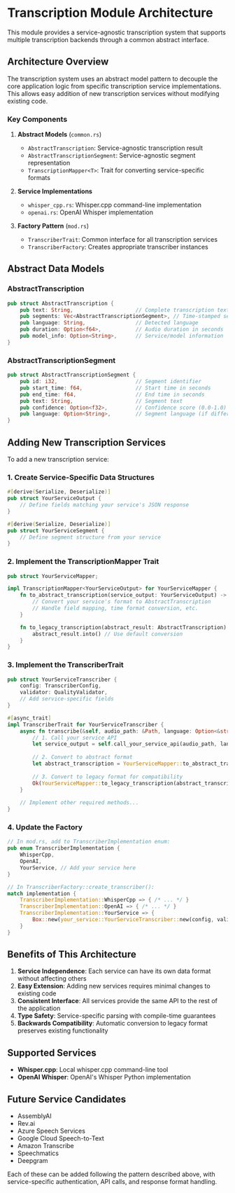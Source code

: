 # Transcription Module Architecture

This module provides a service-agnostic transcription system that supports multiple transcription backends through a common abstract interface.

## Architecture Overview

The transcription system uses an abstract model pattern to decouple the core application logic from specific transcription service implementations. This allows easy addition of new transcription services without modifying existing code.

### Key Components

1. **Abstract Models** (`common.rs`)
   - `AbstractTranscription`: Service-agnostic transcription result
   - `AbstractTranscriptionSegment`: Service-agnostic segment representation
   - `TranscriptionMapper<T>`: Trait for converting service-specific formats

2. **Service Implementations**
   - `whisper_cpp.rs`: Whisper.cpp command-line implementation
   - `openai.rs`: OpenAI Whisper implementation

3. **Factory Pattern** (`mod.rs`)
   - `TranscriberTrait`: Common interface for all transcription services
   - `TranscriberFactory`: Creates appropriate transcriber instances

## Abstract Data Models

### AbstractTranscription
```rust
pub struct AbstractTranscription {
    pub text: String,                    // Complete transcription text
    pub segments: Vec<AbstractTranscriptionSegment>, // Time-stamped segments
    pub language: String,                // Detected language
    pub duration: Option<f64>,           // Audio duration in seconds
    pub model_info: Option<String>,      // Service/model information
}
```

### AbstractTranscriptionSegment
```rust
pub struct AbstractTranscriptionSegment {
    pub id: i32,                         // Segment identifier
    pub start_time: f64,                 // Start time in seconds
    pub end_time: f64,                   // End time in seconds
    pub text: String,                    // Segment text
    pub confidence: Option<f32>,         // Confidence score (0.0-1.0)
    pub language: Option<String>,        // Segment language (if different)
}
```

## Adding New Transcription Services

To add a new transcription service:

### 1. Create Service-Specific Data Structures
```rust
#[derive(Serialize, Deserialize)]
pub struct YourServiceOutput {
    // Define fields matching your service's JSON response
}

#[derive(Serialize, Deserialize)]
pub struct YourServiceSegment {
    // Define segment structure from your service
}
```

### 2. Implement the TranscriptionMapper Trait
```rust
pub struct YourServiceMapper;

impl TranscriptionMapper<YourServiceOutput> for YourServiceMapper {
    fn to_abstract_transcription(service_output: YourServiceOutput) -> Result<AbstractTranscription> {
        // Convert your service's format to AbstractTranscription
        // Handle field mapping, time format conversion, etc.
    }

    fn to_legacy_transcription(abstract_result: AbstractTranscription) -> Transcription {
        abstract_result.into() // Use default conversion
    }
}
```

### 3. Implement the TranscriberTrait
```rust
pub struct YourServiceTranscriber {
    config: TranscriberConfig,
    validator: QualityValidator,
    // Add service-specific fields
}

#[async_trait]
impl TranscriberTrait for YourServiceTranscriber {
    async fn transcribe(&self, audio_path: &Path, language: Option<&str>) -> Result<Transcription> {
        // 1. Call your service API
        let service_output = self.call_your_service_api(audio_path, language).await?;
        
        // 2. Convert to abstract format
        let abstract_transcription = YourServiceMapper::to_abstract_transcription(service_output)?;
        
        // 3. Convert to legacy format for compatibility
        Ok(YourServiceMapper::to_legacy_transcription(abstract_transcription))
    }
    
    // Implement other required methods...
}
```

### 4. Update the Factory
```rust
// In mod.rs, add to TranscriberImplementation enum:
pub enum TranscriberImplementation {
    WhisperCpp,
    OpenAI,
    YourService, // Add your service here
}

// In TranscriberFactory::create_transcriber():
match implementation {
    TranscriberImplementation::WhisperCpp => { /* ... */ }
    TranscriberImplementation::OpenAI => { /* ... */ }
    TranscriberImplementation::YourService => {
        Box::new(your_service::YourServiceTranscriber::new(config, validator))
    }
}
```

## Benefits of This Architecture

1. **Service Independence**: Each service can have its own data format without affecting others
2. **Easy Extension**: Adding new services requires minimal changes to existing code
3. **Consistent Interface**: All services provide the same API to the rest of the application
4. **Type Safety**: Service-specific parsing with compile-time guarantees
5. **Backwards Compatibility**: Automatic conversion to legacy format preserves existing functionality

## Supported Services

- **Whisper.cpp**: Local whisper.cpp command-line tool
- **OpenAI Whisper**: OpenAI's Whisper Python implementation

## Future Service Candidates

- AssemblyAI
- Rev.ai
- Azure Speech Services
- Google Cloud Speech-to-Text
- Amazon Transcribe
- Speechmatics
- Deepgram

Each of these can be added following the pattern described above, with service-specific authentication, API calls, and response format handling. 